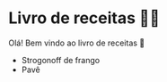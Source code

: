 # Livro de receitas :man_cook:

Olá! Bem vindo ao livro de receitas :wave:

- Strogonoff de frango
- Pavê

